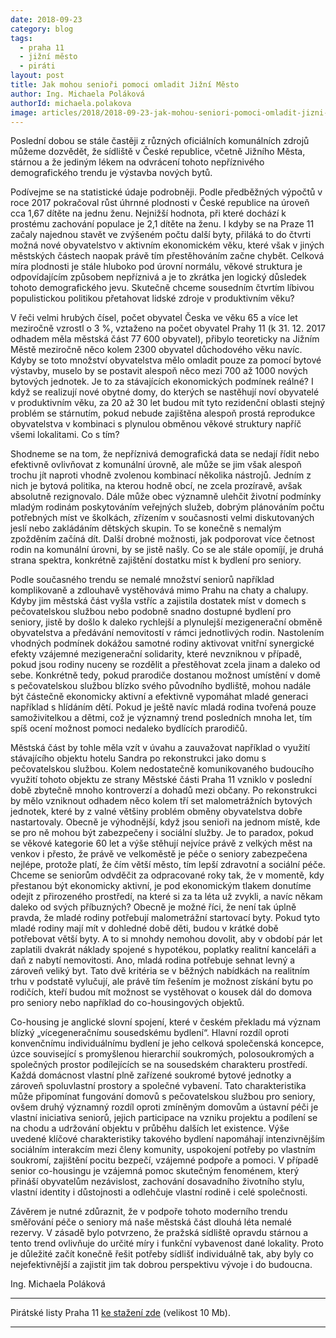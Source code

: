 ```yaml
---
date: 2018-09-23
category: blog
tags:
  - praha 11
  - jižní město
  - piráti
layout: post
title: Jak mohou senioři pomoci omladit Jižní Město
author: Ing. Michaela Poláková
authorId: michaela.polakova
image: articles/2018/2018-09-23-jak-mohou-seniori-pomoci-omladit-jizni-mesto.jpg
---
```


Poslední dobou se stále častěji z různých oficiálních komunálních zdrojů můžeme dozvědět, že sídliště v České republice, včetně Jižního Města, stárnou a že jediným lékem na odvrácení tohoto nepříznivého demografického trendu je výstavba nových bytů. 

Podívejme se na statistické údaje podrobněji. Podle předběžných výpočtů v roce 2017 pokračoval růst úhrnné plodnosti v České republice na úroveň cca 1,67 dítěte na jednu ženu. Nejnižší hodnota, při které dochází k prostému zachování populace je 2,1 dítěte na ženu. I kdyby se na Praze 11 začaly najednou stavět ve zvýšeném počtu další byty, přiláká to do čtvrti možná nové obyvatelstvo v aktivním ekonomickém věku, které však v jiných městských částech naopak právě tím přestěhováním začne chybět. Celková míra plodnosti je stále hluboko pod úrovní normálu, věkové struktura je odpovídajícím způsobem nepříznivá a je to zkrátka jen logický důsledek tohoto demografického jevu. Skutečně chceme sousedním čtvrtím líbivou populistickou politikou přetahovat lidské zdroje v produktivním věku?  

V řeči velmi hrubých čísel, počet obyvatel Česka ve věku 65 a více let meziročně vzrostl o 3 %, vztaženo na počet obyvatel Prahy 11 (k  31. 12. 2017 odhadem měla městská část  77 600 obyvatel), přibylo teoreticky na Jižním Městě meziročně něco kolem 2300 obyvatel důchodového věku navíc. Kdyby se toto množství obyvatelstva mělo omladit pouze za pomocí bytové výstavby, muselo by se postavit alespoň něco mezi 700 až 1000 nových bytových jednotek. Je to za stávajících ekonomických podmínek reálné? I když se realizují nové obytné domy, do kterých se nastěhují noví obyvatelé v produktivním věku, za 20 až 30 let budou mít tyto rezidenční oblasti stejný problém se stárnutím, pokud nebude zajištěna alespoň prostá reprodukce obyvatelstva v kombinaci s plynulou obměnou věkové struktury napříč všemi lokalitami. Co s tím? 

Shodneme se na tom, že nepříznivá demografická data se nedají řídit nebo efektivně ovlivňovat z komunální úrovně, ale může se jim však alespoň trochu jít naproti vhodně zvolenou kombinací několika nástrojů. Jedním z nich je bytová politika, na kterou hodně obcí, ne zcela prozíravě, avšak absolutně rezignovalo. Dále může obec významně ulehčit životní podmínky mladým rodinám poskytováním veřejných služeb, dobrým plánováním počtu potřebných míst ve školkách, zřízením v současnosti velmi diskutovaných jeslí nebo zakládáním dětských skupin. To se konečně s nemalým zpožděním začíná dít. Další drobné možnosti, jak podporovat více četnost rodin na komunální úrovni, by se jistě našly. Co se ale stále opomíjí, je druhá strana spektra, konkrétně zajištění dostatku míst k bydlení pro seniory.  

Podle současného trendu se nemalé množství seniorů například komplikovaně a zdlouhavě vystěhovává mimo Prahu na chaty a chalupy. Kdyby jim městská část vyšla vstříc a zajistila dostatek míst v domech s pečovatelskou službou nebo podobně snadno dostupné bydlení pro seniory, jistě by došlo k daleko rychlejší a plynulejší mezigenerační obměně obyvatelstva a předávání nemovitostí v rámci jednotlivých rodin. Nastolením vhodných podmínek dokážou samotné rodiny aktivovat vnitřní synergické efekty vzájemné mezigenerační solidarity, které nevzniknou v případě, pokud jsou rodiny nuceny se rozdělit a přestěhovat zcela jinam a daleko od sebe. Konkrétně tedy, pokud prarodiče dostanou možnost umístění v domě s pečovatelskou službou blízko svého původního bydliště, mohou nadále být částečně ekonomicky aktivní a efektivně vypomáhat mladé generaci například s hlídáním dětí. Pokud je ještě navíc mladá rodina tvořená pouze samoživitelkou a dětmi, což je významný trend posledních mnoha let, tím spíš ocení možnost pomoci nedaleko bydlících prarodičů.

Městská část by tohle měla vzít v úvahu a zauvažovat například o využití stávajícího objektu hotelu Sandra po rekonstrukci jako domu s pečovatelskou službou. Kolem nedostatečně komunikovaného budoucího využití tohoto objektu ze strany Městské části Praha 11 vzniklo v poslední době zbytečně mnoho kontroverzí a dohadů mezi občany.  Po rekonstrukci by mělo vzniknout odhadem něco kolem tří set malometrážních bytových jednotek, které by z valné většiny problém obměny obyvatelstva dobře nastartovaly. Obecně je výhodnější, když jsou senioři na jednom místě, kde se pro ně mohou být zabezpečeny i sociální služby. Je to paradox, pokud se věkové kategorie 60 let a výše stěhují nejvíce právě z velkých měst na venkov i přesto, že právě ve velkoměstě je péče o seniory zabezpečena nejlépe, protože platí, že čím větší město, tím lepší zdravotní a sociální péče. Chceme se seniorům odvděčit za odpracované roky tak, že v momentě, kdy přestanou být ekonomicky aktivní, je pod ekonomickým tlakem donutíme odejít z přirozeného prostředí, na které si za ta léta už zvykli, a navíc někam daleko od svých příbuzných?
Obecně je možné říci, že není tak úplně pravda, že mladé rodiny potřebují malometrážní startovací byty. Pokud tyto mladé rodiny mají mít v dohledné době děti, budou v krátké době potřebovat větší byty. A to si mnohdy nemohou dovolit, aby v období pár let zaplatili dvakrát náklady spojené s hypotékou, poplatky realitní kanceláři a daň z nabytí nemovitosti. Ano, mladá rodina potřebuje sehnat levný a zároveň veliký byt. Tato dvě kritéria se v běžných nabídkách na realitním trhu v podstatě vylučují, ale právě tím řešením je možnost získání bytu po rodičích, kteří budou mít možnost se vystěhovat o kousek dál do domova pro seniory nebo například do co-housingových objektů. 

Co-housing je anglické slovní spojení, které v českém překladu má význam blízký „vícegeneračnímu sousedskému bydlení“. Hlavní rozdíl oproti konvenčnímu individuálnímu bydlení je jeho celková společenská koncepce, úzce související s promyšlenou hierarchií soukromých, polosoukromých a společných prostor podílejících se na sousedském charakteru prostředí. Každá domácnost vlastní plně zařízené soukromé bytové jednotky a zároveň spoluvlastní prostory a společné vybavení. Tato charakteristika může připomínat fungování domovů s pečovatelskou službou pro seniory, ovšem druhý významný rozdíl oproti zmíněným domovům a ústavní péči je vlastní iniciativa seniorů, jejich participace na vzniku projektu a podílení se na chodu a udržování objektu v průběhu dalších let existence. Výše uvedené klíčové charakteristiky takového bydlení napomáhají intenzivnějším sociálním interakcím mezi členy komunity, uspokojení potřeby po vlastním soukromí, zajištění pocitu bezpečí, vzájemné podpoře a pomoci. V případě senior co-housingu je vzájemná pomoc skutečným fenoménem, který přináší obyvatelům nezávislost, zachování dosavadního životního stylu, vlastní identity i důstojnosti a odlehčuje vlastní rodině i celé společnosti. 

Závěrem je nutné zdůraznit, že v podpoře tohoto moderního trendu směřování péče o seniory má naše městská část dlouhá léta nemalé rezervy. V zásadě bylo potvrzeno, že pražská sídliště opravdu stárnou a tento trend ovlivňuje do určité míry i funkční vybavenost dané lokality. Proto je důležité začít konečně řešit potřeby sídlišť individuálně tak, aby byly co nejefektivnější a zajistit jim tak dobrou perspektivu vývoje i do budoucna.

Ing. Michaela Poláková


---

Pirátské listy Praha 11 [ke stažení zde](/assets/pdf/2018-07-10-praha-11.pdf) (velikost 10 Mb).

- - -
